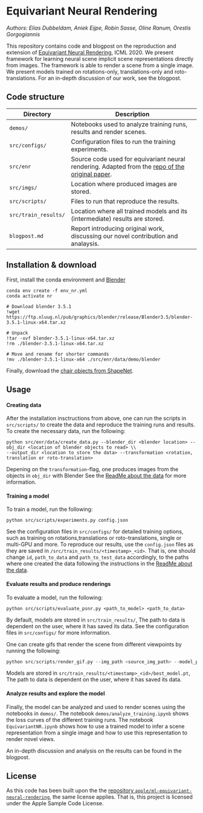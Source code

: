 # Equivariant Neural Rendering

*Authors: Elias Dubbeldam, Aniek Eijpe, Robin Sasse, Oline Ranum, Orestis Gorgogiannis*

This repository contains code and blogpost on the reproduction and extension of [Equivariant Neural Rendering](https://arxiv.org/abs/2006.07630), ICML 2020. We present framework for learning neural scene implicit scene representations directly from images. The framework is able to render a scene from a single image. We present models trained on rotations-only, translations-only and roto-translations. For an in-depth discussion of our work, see the blogpost.


## Code structure

| Directory | Description |
| --------- | ----------- |
| `demos/` | Notebooks used to analyze training runs, results and render scenes. |
| `src/configs/` | Configuration files to run the training experiments. |
| `src/enr` | Source code used for equivariant neural rendering. Adapted from the [repo of the original paper](https://github.com/apple/ml-equivariant-neural-rendering). |
| `src/imgs/` | Location where produced images are stored. |
| `src/scripts/` | Files to run that reproduce the results. |
| `src/train_results/` | Location where all trained models and its (intermediate) results are stored. |
| `blogpost.md` | Report introducing original work, discussing our novel contribution and analaysis. |



## Installation & download

<!-- To create the necessary data, follow the instructions in the [ReadMe about the data](src/enr/data/ReadMe.md) -->

First, install the conda environment and [Blender](https://www.blender.org/)
```shell
conda env create -f env_nr.yml
conda activate nr

# Download blender 3.5.1
!wget https://ftp.nluug.nl/pub/graphics/blender/release/Blender3.5/blender-3.5.1-linux-x64.tar.xz

# Unpack 
!tar -xvf blender-3.5.1-linux-x64.tar.xz
!rm ./blender-3.5.1-linux-x64.tar.xz

# Move and rename for shorter commands
!mv ./blender-3.5.1-linux-x64 ./src/enr/data/demo/blender
```

Finally, download the [chair objects from ShapeNet](https://shapenet.org/login/).

## Usage

#### Creating data

After the installation insctructions from above, one can run the scripts in `src/scripts/` to create the data and reproduce the training runs and results. To create the necessary data, run the following:

```shell
python src/enr/data/create_data.py --blender_dir <blender location> --obj_dir <location of blender objects to read> \\
--output_dir <location to store the data> --transformation <rotation, translation or roto-translation>
```
Depening on the `transformation`-flag, one produces images from the objects in `obj_dir` with Blender See the [ReadMe about the data](src/enr/data/ReadMe.md) for more information.

#### Training a model
To train a model, run the following:

```shell
python src/scripts/experiments.py config.json
```
See the configuration files in `src/configs/` for detailed training options, such as training on rotations,translations or roto-translations, single or multi-GPU and more. To reproduce our results, use the `config.json` files as they are saved in `/src/train_results/<timestamp>_<id>`. That is, one should change `id`, `path_to_data` and `path_to_test_data` accordingly, to the paths where one created the data following the instructions in the [ReadMe about the data](src/enr/data/ReadMe.md). 

#### Evaluate results and produce renderings

To evaluate a model, run the following:

```shell
python src/scripts/evaluate_psnr.py <path_to_model> <path_to_data>
```
By default, models are stored in `src/train_results/`, The path to data is dependent on the user, where it has saved its data. See the configuration files in `src/configs/` for more information.

One can create gifs that render the scene from different viewpoints by running the following:

```python
python src/scripts/render_gif.py --img_path <source_img_path> --model_path <model_path>
```
Models are stored in `src/train_results/<timestamp>_<id>/best_model.pt`, The path to data is dependent on the user, where it has saved its data.

#### Analyze results and explore the model

Finally, the model can be analyzed and used to render scenes using the notebooks in `demos/`. The notebook `demos/analyze_training.ipynb` shows the loss curves of the different training runs. The notebook `EquivariantNR.ipynb` shows how to use a trained model to infer a scene representation from a single image and how to use this representation to render novel views.

An in-depth discussion and analysis on the results can be found in the blogpost.

## License
As this code has been built upon the the [repository `apple/ml-equivariant-neural-rendering`](https://github.com/apple/ml-equivariant-neural-rendering), the same license applies. That is, this project is licensed under the Apple Sample Code License.
